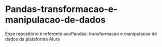 # Pandas-transformacao-e-manipulacao-de-dados
Esse repositório é referente aocPandas: transformacao e manipulacao de dados da plataforma Alura
